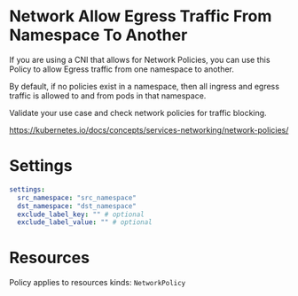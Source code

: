 # Network Allow Egress Traffic From Namespace To Another

If you are using a CNI that allows for Network Policies, you can use this Policy to allow Egress traffic from one namespace to another.

By default, if no policies exist in a namespace, then all ingress and egress traffic is allowed to and from pods in that namespace.

Validate your use case and check network policies for traffic blocking.

https://kubernetes.io/docs/concepts/services-networking/network-policies/

# Settings

```yaml
settings:
  src_namespace: "src_namespace"
  dst_namespace: "dst_namespace"
  exclude_label_key: "" # optional
  exclude_label_value: "" # optional
```

# Resources

Policy applies to resources kinds:
`NetworkPolicy`
